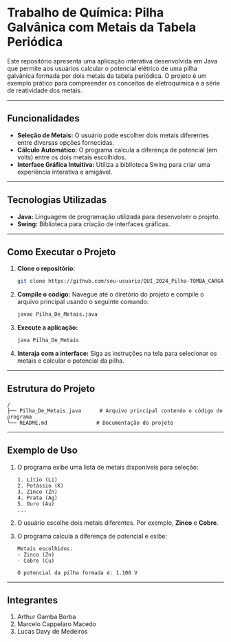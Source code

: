 # Trabalho de Química: Pilha Galvânica com Metais da Tabela Periódica

Este repositório apresenta uma aplicação interativa desenvolvida em Java que permite aos usuários calcular o potencial elétrico de uma pilha galvânica formada por dois metais da tabela periódica. O projeto é um exemplo prático para compreender os conceitos de eletroquímica e a série de reatividade dos metais.

---

## Funcionalidades

- **Seleção de Metais:** O usuário pode escolher dois metais diferentes entre diversas opções fornecidas.
- **Cálculo Automático:** O programa calcula a diferença de potencial (em volts) entre os dois metais escolhidos.
- **Interface Gráfica Intuitiva:** Utiliza a biblioteca Swing para criar uma experiência interativa e amigável.

---

## Tecnologias Utilizadas

- **Java:** Linguagem de programação utilizada para desenvolver o projeto.
- **Swing:** Biblioteca para criação de interfaces gráficas.

---

## Como Executar o Projeto

1. **Clone o repositório:**
   ```bash
   git clone https://github.com/seu-usuario/QUI_2024_Pilha-TOMBA_CARGA-.git
   ```

2. **Compile o código:**
   Navegue até o diretório do projeto e compile o arquivo principal usando o seguinte comando:
   ```bash
   javac Pilha_De_Metais.java
   ```

3. **Execute a aplicação:**
   ```bash
   java Pilha_De_Metais
   ```

4. **Interaja com a interface:** Siga as instruções na tela para selecionar os metais e calcular o potencial da pilha.

---

## Estrutura do Projeto

```plaintext
/
├── Pilha_De_Metais.java      # Arquivo principal contendo o código do programa
└── README.md                # Documentação do projeto
```

---

## Exemplo de Uso

1. O programa exibe uma lista de metais disponíveis para seleção:
   ```plaintext
   1. Lítio (Li)
   2. Potássio (K)
   3. Zinco (Zn)
   4. Prata (Ag)
   5. Ouro (Au)
   ...
   ```

2. O usuário escolhe dois metais diferentes. Por exemplo, **Zinco** e **Cobre**.
3. O programa calcula a diferença de potencial e exibe:
   ```plaintext
   Metais escolhidos:
   - Zinco (Zn)
   - Cobre (Cu)

   O potencial da pilha formada é: 1.100 V
   ```

---

## Integrantes

1. Arthur Gamba Borba
2. Marcelo Cappelaro Macedo
3. Lucas Davy de Medeiros
